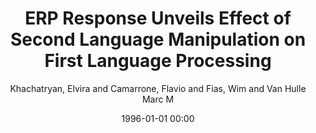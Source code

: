 ---
layout: post
title: ERP Response Unveils Effect of Second Language Manipulation on First Language Processing

date: 1996-01-01 00:00
author: Khachatryan, Elvira and Camarrone, Flavio and Fias, Wim and Van Hulle Marc M
journal: PLoS ONE

link: https://doi.org/10.1371/journal.pone.0167194

year: 2016
---